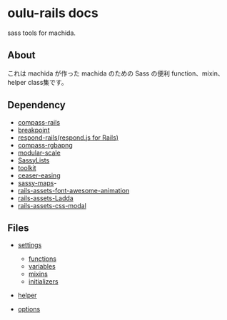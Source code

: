 # oulu-rails docs

sass tools for machida.

## About

これは machida が作った machida のための Sass の便利 function、mixin、helper class集です。

## Dependency

- [compass-rails](https://github.com/Compass/compass-rails)
- [breakpoint](https://github.com/Team-Sass/breakpoint)
- [respond-rails(respond.js for Rails)](https://github.com/gevans/respond-rails)
- [compass-rgbapng](https://github.com/aaronrussell/compass-rgbapng)
- [modular-scale](https://github.com/Team-Sass/modular-scale)
- [SassyLists](http://sassylists.com/)
- [toolkit](https://github.com/Team-Sass/toolkit)
- [ceaser-easing](https://github.com/jhardy/compass-ceaser-easing)
- [sassy-maps](https://github.com/Team-Sass/Sassy-Maps)- 
- [rails-assets-font-awesome-animation](https://github.com/l-lin/font-awesome-animation)
- [rails-assets-Ladda](http://lab.hakim.se/ladda/)
- [rails-assets-css-modal](http://drublic.github.io/css-modal/)


## Files

- [settings](/docs/settings.md)

	- [functions](/docs/functions.md)
	- [variables](/docs/variables.md)
	- [mixins](/docs/mixins.md)
	- [initializers](/docs/initializers.md)

- [helper](/docs/helper.md)

- [options](/docs/options.md)